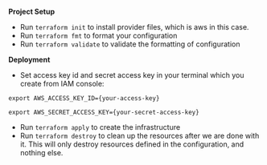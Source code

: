 **Project Setup**
- Run `terraform init` to install provider files, which is aws in this case.
- Run `terraform fmt` to format your configuration
- Run `terraform validate` to validate the formatting of configuration

**Deployment**

- Set access key id and secret access key in your terminal which you create from IAM console:

`export AWS_ACCESS_KEY_ID={your-access-key}`

`export AWS_SECRET_ACCESS_KEY={your-secret-access-key}`

- Run `terraform apply` to create the infrastructure
- Run `terraform destroy` to clean up the resources after we are done with it. This will only destroy resources defined in the configuration, and nothing else.
